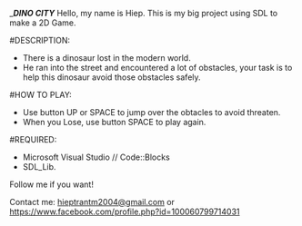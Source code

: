 __________DINO CITY_________
Hello, my name is Hiep.
This is my big project using SDL to make a 2D Game.

#DESCRIPTION:
- There is a dinosaur lost in the modern world.
- He ran into the street and encountered a lot of obstacles, your task is to help this dinosaur avoid those obstacles safely.

#HOW TO PLAY:
- Use button UP or SPACE to jump over the obtacles to avoid threaten.
- When you Lose, use button SPACE to play again.

#REQUIRED:
- Microsoft Visual Studio // Code::Blocks
- SDL_Lib.

Follow me if you want!

Contact me: hieptrantm2004@gmail.com or https://www.facebook.com/profile.php?id=100060799714031
